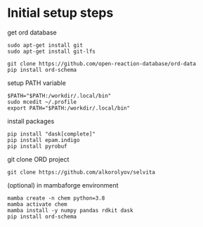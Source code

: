 # Initial setup steps

get ord database
```
sudo apt-get install git
sudo apt-get install git-lfs

git clone https://github.com/open-reaction-database/ord-data
pip install ord-schema
```

setup PATH variable
```
$PATH="$PATH:/workdir/.local/bin"
sudo mcedit ~/.profile
export PATH="$PATH:/workdir/.local/bin"
```

install packages
```
pip install "dask[complete]"
pip install epam.indigo
pip install pyrobuf
```

git clone ORD project
```
git clone https://github.com/alkorolyov/selvita
```

(optional) in mambaforge environment
```
mamba create -n chem python=3.8
mamba activate chem
mamba install -y numpy pandas rdkit dask
pip install ord-schema
```

